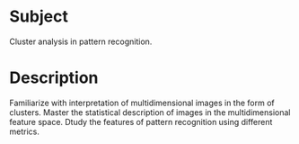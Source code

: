 # Subject

Cluster analysis in pattern recognition.

# Description

Familiarize with interpretation of multidimensional images in the form of
clusters. Master the statistical description of images in the multidimensional
feature space. Dtudy the features of pattern recognition using different
metrics.
